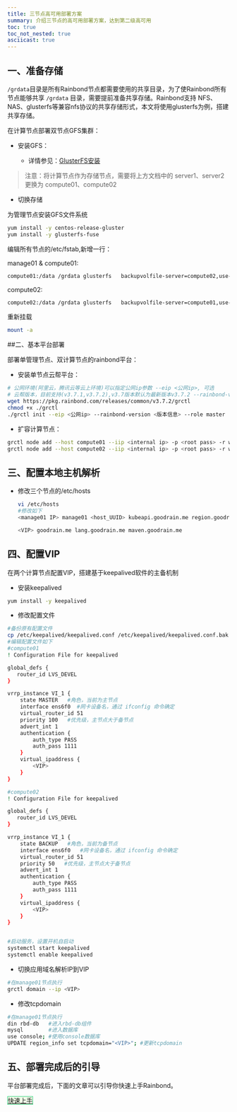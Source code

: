 ```yaml
---
title: 三节点高可用部署方案
summary: 介绍三节点的高可用部署方案，达到第二级高可用
toc: true
toc_not_nested: true
asciicast: true
---
```


<div id="toc"></div>

## 一、准备存储

`/grdata`目录是所有Rainbond节点都需要使用的共享目录，为了使Rainbond所有节点能够共享 `/grdata` 目录，需要提前准备共享存储。Rainbond支持 NFS、NAS、glusterfs等兼容nfs协议的共享存储形式，本文将使用glusterfs为例，搭建共享存储。

在计算节点部署双节点GFS集群：

- 安装GFS：

  - 详情参见：[GlusterFS安装](../storage/GlusterFS/install.html)

> 注意：将计算节点作为存储节点，需要将上方文档中的 server1、server2 更换为 compute01、compute02

- 切换存储

为管理节点安装GFS文件系统

```bash
yum install -y centos-release-gluster
yum install -y glusterfs-fuse
```

编辑所有节点的/etc/fstab,新增一行：

manage01 & compute01:

```bash
compute01:/data	/grdata	glusterfs	backupvolfile-server=compute02,use-readdirp=no,log-level=WARNING,log-file=/var/log/gluster.log 0 0
```

compute02:

```bash
compute02:/data	/grdata	glusterfs	backupvolfile-server=compute01,use-readdirp=no,log-level=WARNING,log-file=/var/log/gluster.log 0 0
```

重新挂载

```bash
mount -a
```

##二、基本平台部署

部署单管理节点、双计算节点的rainbond平台：

- 安装单节点云帮平台：

```bash
# 公网环境(阿里云，腾讯云等云上环境)可以指定公网ip参数 --eip <公网ip>, 可选
# 云帮版本，目前支持(v3.7.1,v3.7.2),v3.7版本默认为最新版本v3.7.2 --rainbond-version <版本信息>, 可选
wget https://pkg.rainbond.com/releases/common/v3.7.2/grctl
chmod +x ./grctl
./grctl init --eip <公网ip> --rainbond-version <版本信息> --role master
```

- 扩容计算节点：

```bash
grctl node add --host compute01 --iip <internal ip> -p <root pass> -r worker
grctl node add --host compute02 --iip <internal ip> -p <root pass> -r worker
```


## 三、配置本地主机解析

- 修改三个节点的/etc/hosts

  ```bash
  vi /etc/hosts
  #修改如下
  <manage01 IP> manage01 <host_UUID> kubeapi.goodrain.me region.goodrain.me console.goodrain.me
  
  <VIP> goodrain.me lang.goodrain.me maven.goodrain.me
  ```

## 四、配置VIP

在两个计算节点配置VIP，搭建基于keepalived软件的主备机制

- 安装keepalived

```bash
yum install -y keepalived
```


- 修改配置文件

```bash
#备份原有配置文件
cp /etc/keepalived/keepalived.conf /etc/keepalived/keepalived.conf.bak
#编辑配置文件如下
#compute01
! Configuration File for keepalived

global_defs {
   router_id LVS_DEVEL
}

vrrp_instance VI_1 {
    state MASTER   #角色，当前为主节点
    interface ens6f0  #网卡设备名，通过 ifconfig 命令确定
    virtual_router_id 51
    priority 100   #优先级，主节点大于备节点
    advert_int 1
    authentication {
        auth_type PASS
        auth_pass 1111
    }
    virtual_ipaddress {
        <VIP>
    }
}

#compute02
! Configuration File for keepalived

global_defs {
   router_id LVS_DEVEL
}

vrrp_instance VI_1 {
    state BACKUP   #角色，当前为备节点
    interface ens6f0   #网卡设备名，通过 ifconfig 命令确定
    virtual_router_id 51
    priority 50   #优先级，主节点大于备节点
    advert_int 1
    authentication {
        auth_type PASS
        auth_pass 1111
    }
    virtual_ipaddress {
        <VIP>
    }
}


#启动服务，设置开机自启动
systemctl start keepalived
systemctl enable keepalived
```

- 切换应用域名解析IP到VIP

```bash
#在manage01节点执行
grctl domain --ip <VIP>
```

- 修改tcpdomain

```bash
#在manage01节点执行
din rbd-db   #进入rbd-db组件
mysql        #进入数据库
use console; #使用console数据库
UPDATE region_info set tcpdomain="<VIP>"; #更新tcpdomain
```

## 五、部署完成后的引导

平台部署完成后，下面的文章可以引导你快速上手Rainbond。

<div class="btn-group btn-group-justified">
<a href="/docs/stable/getting-started/quick-learning.html" class="btn" style="background-color:#F0FFE8;border:1px solid #28cb75">快速上手</a>
</div>